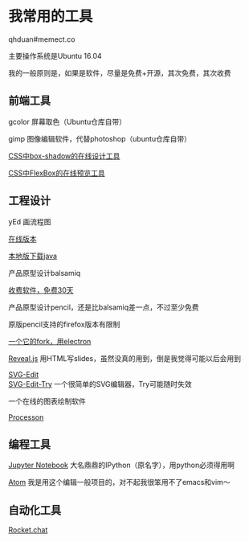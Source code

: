 
# 我常用的工具

qhduan#memect.co

主要操作系统是Ubuntu 16.04

我的一般原则是，如果是软件，尽量是免费+开源，其次免费，其次收费

## 前端工具

gcolor 屏幕取色（Ubuntu仓库自带）

gimp 图像编辑软件，代替photoshop（ubuntu仓库自带）

[CSS中box-shadow的在线设计工具](http://www.cssmatic.com/box-shadow)

[CSS中FlexBox的在线预览工具](http://the-echoplex.net/flexyboxes)


## 工程设计

yEd 画流程图

[在线版本](https://www.yworks.com/yed-live/)

[本地版下载java](https://www.yworks.com/downloads#yEd)

产品原型设计balsamiq

[收费软件，免费30天](https://balsamiq.com/products/mockups/)

产品原型设计pencil，还是比balsamiq差一点，不过至少免费

原版pencil支持的firefox版本有限制

[一个它的fork，用electron](https://github.com/evolus/pencil)

[Reveal.js](https://github.com/hakimel/reveal.js) 用HTML写slides，虽然没真的用到，倒是我觉得可能以后会用到

[SVG-Edit](https://github.com/SVG-Edit/svgedit)  
[SVG-Edit-Try](https://svg-edit.github.io/svgedit/releases/svg-edit-2.8.1/svg-editor.html)  一个很简单的SVG编辑器，Try可能随时失效

一个在线的图表绘制软件

[Processon](https://www.processon.com/)

## 编程工具

[Jupyter Notebook](http://jupyter.org/) 大名鼎鼎的IPython（原名字），用python必须得用啊

[Atom](https://atom.io/) 我是用这个编辑一般项目的，对不起我很笨用不了emacs和vim～

## 自动化工具

[Rocket.chat](https://rocket.chat/)

